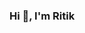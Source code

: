 ### Hi 👋, I'm Ritik

<!--
**Ritik2411/Ritik2411** is a ✨ _special_ ✨ repository because its `README.md` (this file) appears on your GitHub profile.

Here are some ideas to get you started:

- 🔭 I’m currently working on UI/UX design and develop for Exam system using ReactJS
- 🌱 I’m currently learning ASP.NET 5.0, NodeJS
- 👯 I’m looking to collaborate on MERN Stack Projects
- 🤔 I’m looking for help with ...
- 💬 Ask me about ...
- 📫 How to reach me: [ritiksharma241100@gmail.com]
-->

